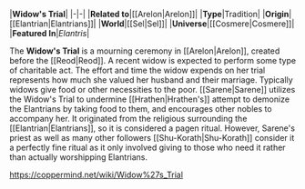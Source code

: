 |**Widow's Trial**|
|-|-|
|**Related to**|[[Arelon\|Arelon]]|
|**Type**|Tradition|
|**Origin**|[[Elantrian\|Elantrians]]|
|**World**|[[Sel\|Sel]]|
|**Universe**|[[Cosmere\|Cosmere]]|
|**Featured In**|*Elantris*|

The **Widow's Trial** is a mourning ceremony in [[Arelon\|Arelon]], created before the [[Reod\|Reod]].
A recent widow is expected to perform some type of charitable act. The effort and time the widow expends on her trial represents how much she valued her husband and their marriage. Typically widows give food or other necessities to the poor. [[Sarene\|Sarene]] utilizes the Widow's Trial to undermine [[Hrathen\|Hrathen's]] attempt to demonize the Elantrians by taking food to them, and encourages other nobles to accompany her. It originated from the religious surrounding the [[Elantrian\|Elantrians]], so it is considered a pagen ritual. However, Sarene's priest as well as many other followers [[Shu-Korath\|Shu-Korath]] consider it a perfectly fine ritual as it only involved giving to those who need it rather than actually worshipping Elantrians.



https://coppermind.net/wiki/Widow%27s_Trial